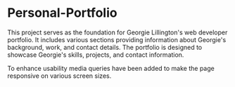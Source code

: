 # Personal-Portfolio
This project serves as the foundation for Georgie Lillington's web developer portfolio. It includes various sections providing information about Georgie's background, work, and contact details. The portfolio is designed to showcase Georgie's skills, projects, and contact information.

To enhance usability media queries have been added to make the page responsive on various screen sizes.